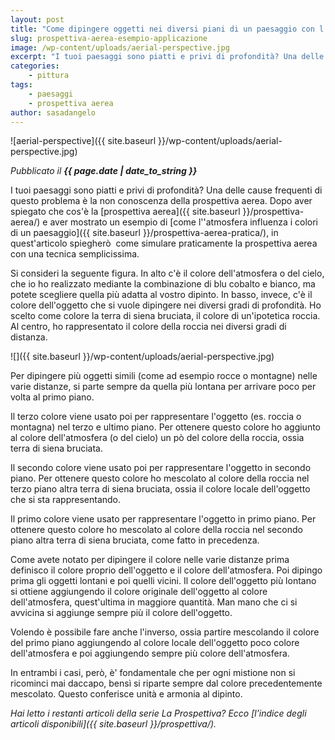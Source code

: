 ```yaml
---
layout: post
title: "Come dipingere oggetti nei diversi piani di un paesaggio con l'uso della prospettiva aerea"
slug: prospettiva-aerea-esempio-applicazione
image: /wp-content/uploads/aerial-perspective.jpg
excerpt: "I tuoi paesaggi sono piatti e privi di profondità? Una delle cause frequenti di questo problema è la non conoscenza della prospettiva aerea. Dopo aver"
categories:
    - pittura
tags:
    - paesaggi
    - prospettiva aerea
author: sasadangelo
---
```


![aerial-perspective]({{ site.baseurl }}/wp-content/uploads/aerial-perspective.jpg)

_Pubblicato il **{{ page.date | date_to_string }}**_

I tuoi paesaggi sono piatti e privi di profondità? Una delle cause frequenti di questo problema è la non conoscenza della prospettiva aerea. Dopo aver spiegato che cos'è la [prospettiva aerea]({{ site.baseurl }}/prospettiva-aerea/) e aver mostrato un esempio di [come l''atmosfera influenza i colori di un paesaggio]({{ site.baseurl }}/prospettiva-aerea-pratica/), in quest'articolo spiegherò  come simulare praticamente la prospettiva aerea con una tecnica semplicissima.

Si consideri la seguente figura. In alto c'è il colore dell'atmosfera o del cielo, che io ho realizzato mediante la combinazione di blu cobalto e bianco, ma potete scegliere quella più adatta al vostro dipinto. In basso, invece, c'è il colore dell'oggetto che si vuole dipingere nei diversi gradi di profondità. Ho scelto come colore la terra di siena bruciata, il colore di un'ipotetica roccia. Al centro, ho rappresentato il colore della roccia nei diversi gradi di distanza.

![]({{ site.baseurl }}/wp-content/uploads/aerial-perspective.jpg)

Per dipingere più oggetti simili (come ad esempio rocce o montagne) nelle varie distanze, si parte sempre da quella più lontana per arrivare poco per volta al primo piano.

Il terzo colore viene usato poi per rappresentare l'oggetto (es. roccia o montagna) nel terzo e ultimo piano. Per ottenere questo colore ho aggiunto al colore dell'atmosfera (o del cielo) un pò del colore della roccia, ossia terra di siena bruciata.

Il secondo colore viene usato poi per rappresentare l'oggetto in secondo piano. Per ottenere questo colore ho mescolato al colore della roccia nel terzo piano altra terra di siena bruciata, ossia il colore locale dell'oggetto che si sta rappresentando.

Il primo colore viene usato per rappresentare l'oggetto in primo piano. Per ottenere questo colore ho mescolato al colore della roccia nel secondo piano altra terra di siena bruciata, come fatto in precedenza.

Come avete notato per dipingere il colore nelle varie distanze prima definisco il colore proprio dell'oggetto e il colore dell'atmosfera. Poi dipingo prima gli oggetti lontani e poi quelli vicini. Il colore dell'oggetto più lontano si ottiene aggiungendo il colore originale dell'oggetto al colore dell'atmosfera, quest'ultima in maggiore quantità. Man mano che ci si avvicina si aggiunge sempre più il colore dell'oggetto.

Volendo è possibile fare anche l'inverso, ossia partire mescolando il colore del primo piano aggiungendo al colore locale dell'oggetto poco colore dell'atmosfera e poi aggiungendo sempre più colore dell'atmosfera.

In entrambi i casi, però, è' fondamentale che per ogni mistione non si ricominci mai daccapo, bensì si riparte sempre dal colore precedentemente mescolato. Questo conferisce unità e armonia al dipinto.

_Hai letto i restanti articoli della serie La Prospettiva? Ecco [l’indice degli articoli disponibili]({{ site.baseurl }}/prospettiva/)._
